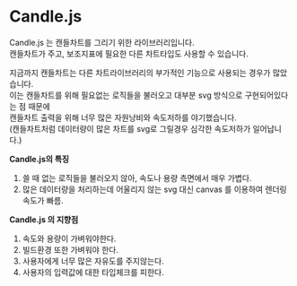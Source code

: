 # Candle.js
<p>
Candle.js 는 캔들차트를 그리기 위한 라이브러리입니다.<br/>
캔들차트가 주고, 보조지표에 필요한 다른 차트타입도 사용할 수 있습니다.
</p>
<p>
지금까지 캔들차트는 다른 차트라이브러리의 부가적인 기능으로 사용되는 경우가 많았습니다.<br/>
이는 캔들차트를 위해 필요없는 로직들을 불러오고 대부분 svg 방식으로 구현되어있다는 점 때문에<br/>
캔들차트 출력을 위해 너무 많은 자원낭비와 속도저하를 야기했습니다.<br/>
(캔들차트처럼 데이터량이 많은 차트를 svg로 그릴경우 심각한 속도저하가 일어납니다.)
</p>
<p>
<b>Candle.js의 특징</b>
    <ol>
     <li>쓸 때 없는 로직들을 불러오지 않아, 속도나 용량 측면에서 매우 가볍다.</li>
     <li>많은 데이터량을 처리하는데 어울리지 않는 svg 대신 canvas 를 이용하여 렌더링 속도가 빠름.</li>
    </ol>
</p>
<p>
<b>Candle.js 의 지향점</b>
  <ol>
    <li>속도와 용량이 가벼워야한다.</li>
    <li>빌드환경 또한 가벼워야 한다.</li>
    <li>사용자에게 너무 많은 자유도를 주지않는다.</li>
    <li>사용자의 입력값에 대한 타입체크를 피한다.</li>
  </ol>
</p>
